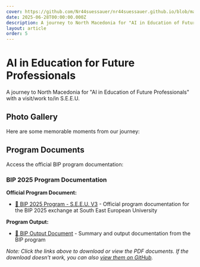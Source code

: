```yaml
---
cover: https://github.com/Nr44suessauer/nr44suessauer.github.io/blob/main/nuxt-app/assets/pictures/BIP/GroupPic.JPG?raw=true
date: 2025-06-28T00:00:00.000Z
description: A journey to North Macedonia for "AI in Education of Future Professionals" with a visit/work to/in S.E.E.U.
layout: article
order: 5
---
```


# AI in Education for Future Professionals

A journey to North Macedonia for "AI in Education of Future Professionals" with a visit/work to/in S.E.E.U.

## Photo Gallery

Here are some memorable moments from our journey:

<BipPhotoGallery />

## Program Documents

Access the official BIP program documentation:

<BipPdfViewer />

### BIP 2025 Program Documentation

**Official Program Document:**
- [📄 BIP 2025 Program - S.E.E.U. V3](https://github.com/Nr44suessauer/nr44suessauer.github.io/raw/main/nuxt-app/assets/pdf/BIP/BIP-2025-program_SEEU_V3.pdf) - Official program documentation for the BIP 2025 exchange at South East European University

**Program Output:**
- [📄 BIP Output Document](https://github.com/Nr44suessauer/nr44suessauer.github.io/raw/main/nuxt-app/assets/pdf/BIP/output_bip.pdf) - Summary and output documentation from the BIP program

*Note: Click the links above to download or view the PDF documents. If the download doesn't work, you can also [view them on GitHub](https://github.com/Nr44suessauer/nr44suessauer.github.io/tree/main/nuxt-app/assets/pdf/BIP).*